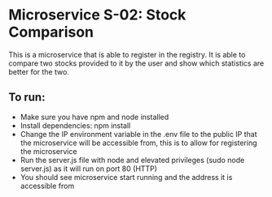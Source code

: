# Microservice S-02: Stock Comparison

This is a microservice that is able to register in the registry. It is able to compare two stocks provided to it by the user and show which statistics are better for the two.

## To run:
- Make sure you have npm and node installed
- Install dependencies: npm install
- Change the IP environment variable in the .env file to the public IP that the microservice will be accessible from, this is to allow for registering the microservice
- Run the server.js file with node and elevated privileges (sudo node server.js) as it will run on port 80 (HTTP)
- You should see microservice start running and the address it is accessible from

